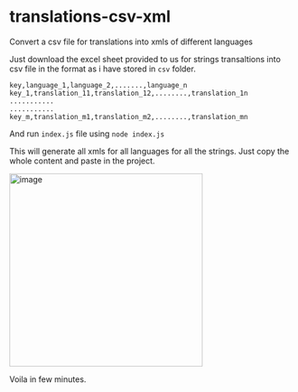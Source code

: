 # translations-csv-xml
Convert a csv file for translations into xmls of different languages

Just download the excel sheet provided to us for strings transaltions into csv file in the format as i have stored in `csv` folder.

```
key,language_1,language_2,.......,language_n
key_1,translation_11,translation_12,........,translation_1n
...........
...........
key_m,translation_m1,translation_m2,........,translation_mn
```

And run `index.js` file using `node index.js`

This will generate all xmls for all languages for all the strings. Just copy the whole content and paste in the project.

<img width="342" alt="image" src="https://user-images.githubusercontent.com/89198821/182428419-f9eb8d0b-160e-4fc6-8516-1d326dbc7aca.png">

Voila in few minutes.
